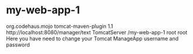 # my-web-app-1
<plugin>
	<groupId>org.codehaus.mojo</groupId>
	<artifactId>tomcat-maven-plugin</artifactId>
	<version>1.1</version>
	<configuration>
	<url>http://localhost:8080/manager/text</url>
	<server>TomcatServer</server>
	<path>/my-web-app-1</path>
	<username>root</username>
	<password>root</password>
	</configuration>
</plugin>
Here you have need to change your Tomcat ManageApp username and password
